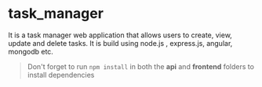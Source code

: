 # task_manager
It is a task manager web application that allows users to create, view, update and delete tasks. It is build using node.js , express.js, angular, mongodb etc.
> Don't forget to run `npm install` in both the **api** and **frontend** folders to install dependencies
